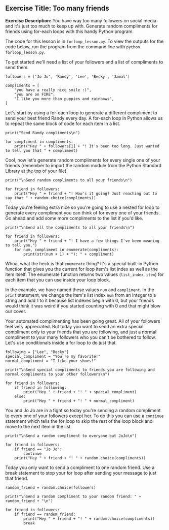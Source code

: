 ## **Exercise Title:** Too many friends

**Exercise Description:** You have way too many followers on social media and it's just too much to keep up with.
Generate random compliments for friends using for-each loops with this handy Python program.

The code for this lesson is in `forloop_lesson.py`. To view the outputs for the code below, run the program from the 
command line with `python forloop_lesson.py`.

To get started we'll need a list of your followers and a list of compliments to send them.

```
followers = ['Jo Jo', 'Randy', 'Lee', 'Becky', 'Jamal']

compliments = [
    "you have a really nice smile :)",
    "you are on FIRE",
    "I like you more than puppies and rainbows",
]
```

Let's start by using a for-each loop to generate a different compliment to send your best friend Randy every day. A 
for-each loop in Python allows us to repeat the same block of code for each item in a list.

```
print("Send Randy compliments\n")

for compliment in compliments:
    print("Hey " + followers[1] + "! It's been too long. Just wanted to tell you that " + compliment)
```

Cool, now let's generate random compliments for every single one of your friends (remember to import the random module
from the Python Standard Library at the top of your file).

```
print("\nSend random compliments to all your friends\n")

for friend in followers:
    print("Hey " + friend + "! How's it going? Just reaching out to say that " + random.choice(compliments))
```

Today you're feeling extra nice so you're going to use a nested for loop to generate every compliment you can think of
for every one of your friends. Go ahead and add some more compliments to the list if you'd like.

```
print("\nSend all the compliments to all your friends\n")

for friend in followers:
    print("Hey " + friend + "! I have a few things I've been meaning to tell you.")
    for num, compliment in enumerate(compliments):
        print(str(num + 1) + "): " + compliment)
```

Whoa, what the heck is that `enumerate` thing? It's a special built-in Python function that gives you the current for 
loop item's list index as well as the item itself. The enumerate function returns two values (`list_index`, `item`) 
for each item that you can use inside your loop block. 

In the example, we have named these values `num` and `compliment`. In the `print` statement, 
we change the item's list index `num` from an integer to a string and add 1 to it because list indexes begin 
with 0, but your friends would think it was weird if you started counting with 0 and that might blow our cover.

Your automated complimenting has been going great. All of your followers feel very appreciated. But today you want
to send an extra special compliment only to your friends that you are following, and just a normal compliment to your
many followers who you can't be bothered to follow. Let's use conditionals inside a for loop to do just that.

```
following = ["Lee", "Becky"]
special_compliment = "You're my favorite!"
normal_compliment = "I like your shoes!"

print("\nSend special compliments to friends you are following and normal compliments to your other followers\n")

for friend in followers:
    if friend in following:
        print("Hey " + friend + "! " + special_compliment)
    else:
        print("Hey " + friend + "! " + normal_compliment)
```

You and Jo Jo are in a fight so today you're sending a random compliment to every one of your followers except her. To
do this you can use a `continue` statement which tells the for loop to skip the rest of the loop block and move to the
next item in the list.

```
print("\nSend a random compliment to everyone but JoJo\n")

for friend in followers:
    if friend == "Jo Jo":
        continue
    print("Hey " + friend + "! " + random.choice(compliments))
```

Today you only want to send a compliment to one random friend. Use a break statement to stop your for loop after
sending your message to just that friend.

```
random_friend = random.choice(followers)

print("\nSend a random compliment to your random friend: " + random_friend + "\n")

for friend in followers:
    if friend == random_friend:
        print("Hey " + friend + "! " + random.choice(compliments))
        break
```
